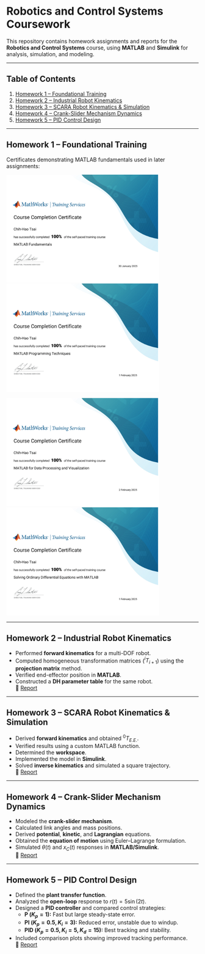 # Robotics and Control Systems Coursework

This repository contains homework assignments and reports for the **Robotics and Control Systems** course, using **MATLAB** and **Simulink** for analysis, simulation, and modeling.

---

## Table of Contents
1. [Homework 1 – Foundational Training](#homework-1--foundational-training)
2. [Homework 2 – Industrial Robot Kinematics](#homework-2--industrial-robot-kinematics)
3. [Homework 3 – SCARA Robot Kinematics & Simulation](#homework-3--scara-robot-kinematics--simulation)
4. [Homework 4 – Crank-Slider Mechanism Dynamics](#homework-4--crank-slider-mechanism-dynamics)
5. [Homework 5 – PID Control Design](#homework-5--pid-control-design)

---

## Homework 1 – Foundational Training
Certificates demonstrating MATLAB fundamentals used in later assignments:
<p float="center">
  <img src="./HW1/fund.png" width="400" />
  <img src="./HW1/PT.png" width="400" />
</p>
<p float="center">
  <img src="./HW1/Vi.png" width="400" />
  <img src="./HW1/ODE.png" width="400" />
</p>

---

## Homework 2 – Industrial Robot Kinematics
- Performed **forward kinematics** for a multi-DOF robot.  
- Computed homogeneous transformation matrices ($^{i}T_{i+1}$) using the **projection matrix** method.  
- Verified end-effector position in **MATLAB**.  
- Constructed a **DH parameter table** for the same robot.  
📂 [Report](./HW2/HW2.pdf)

---

## Homework 3 – SCARA Robot Kinematics & Simulation
- Derived **forward kinematics** and obtained $^0T_{E.E.}$.  
- Verified results using a custom MATLAB function.  
- Determined the **workspace**.  
- Implemented the model in **Simulink**.  
- Solved **inverse kinematics** and simulated a square trajectory.  
📂 [Report](./HW3/HW3.pdf)

---

## Homework 4 – Crank-Slider Mechanism Dynamics
- Modeled the **crank-slider mechanism**.  
- Calculated link angles and mass positions.  
- Derived **potential**, **kinetic**, and **Lagrangian** equations.  
- Obtained the **equation of motion** using Euler–Lagrange formulation.  
- Simulated $\theta(t)$ and $x_C(t)$ responses in **MATLAB/Simulink**.  
📂 [Report](./HW4/HW4.pdf)

---

## Homework 5 – PID Control Design
- Defined the **plant transfer function**.  
- Analyzed the **open-loop** response to $r(t)=5\sin(2t)$.  
- Designed a **PID controller** and compared control strategies:  
  - **P ($K_p=1$):** Fast but large steady-state error.  
  - **PI ($K_p=0.5, K_i=3$):** Reduced error, unstable due to windup.  
  - **PID ($K_p=0.5, K_i=5, K_d=15$):** Best tracking and stability.  
- Included comparison plots showing improved tracking performance.  
📂 [Report](./HW5/HW5.pdf)

